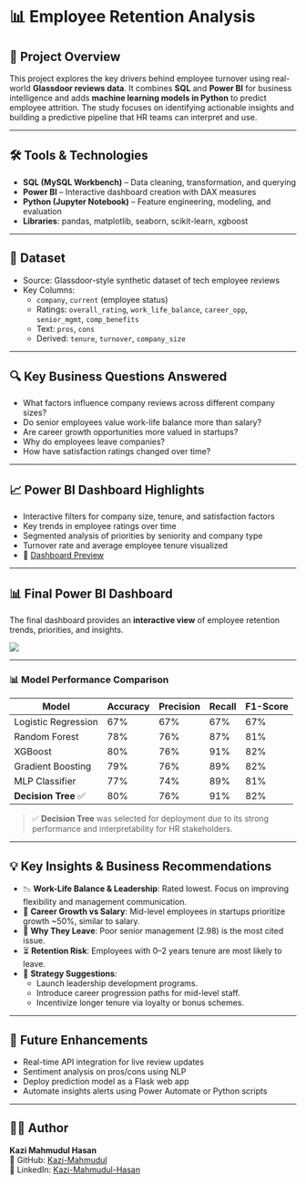 # 📊 Employee Retention Analysis

## 🚀 Project Overview
This project explores the key drivers behind employee turnover using real-world **Glassdoor reviews data**. It combines **SQL** and **Power BI** for business intelligence and adds **machine learning models in Python** to predict employee attrition. The study focuses on identifying actionable insights and building a predictive pipeline that HR teams can interpret and use.

---

## 🛠️ Tools & Technologies
- **SQL (MySQL Workbench)** – Data cleaning, transformation, and querying
- **Power BI** – Interactive dashboard creation with DAX measures
- **Python (Jupyter Notebook)** – Feature engineering, modeling, and evaluation
- **Libraries**: pandas, matplotlib, seaborn, scikit-learn, xgboost

---

## 📂 Dataset
- Source: Glassdoor-style synthetic dataset of tech employee reviews
- Key Columns:
  - `company`, `current` (employee status)
  - Ratings: `overall_rating`, `work_life_balance`, `career_opp`, `senior_mgmt`, `comp_benefits`
  - Text: `pros`, `cons`
  - Derived: `tenure`, `turnover`, `company_size`

---

## 🔍 Key Business Questions Answered
- What factors influence company reviews across different company sizes?
- Do senior employees value work-life balance more than salary?
- Are career growth opportunities more valued in startups?
- Why do employees leave companies?
- How have satisfaction ratings changed over time?

---

## 📈 Power BI Dashboard Highlights
- Interactive filters for company size, tenure, and satisfaction factors
- Key trends in employee ratings over time
- Segmented analysis of priorities by seniority and company type
- Turnover rate and average employee tenure visualized
- 🔗 [Dashboard Preview](https://i.ibb.co.com/DZXJhh0/Employee-Retention-Report.jpg)

---

## 📊 Final Power BI Dashboard
The final dashboard provides an **interactive view** of employee retention trends, priorities, and insights.

![](https://i.ibb.co.com/DZXJhh0/Employee-Retention-Report.jpg)

---

### 📊 Model Performance Comparison

| Model              | Accuracy | Precision | Recall | F1-Score |
|-------------------|----------|-----------|--------|----------|
| Logistic Regression | 67%     | 67%       | 67%    | 67%      |
| Random Forest       | 78%     | 76%       | 87%    | 81%      |
| XGBoost             | 80%     | 76%       | 91%    | 82%      |
| Gradient Boosting   | 79%     | 76%       | 89%    | 82%      |
| MLP Classifier      | 77%     | 74%       | 89%    | 81%      |
| **Decision Tree** ✅| 80%     | 76%       | 91%    | 82%      |


> ✅ **Decision Tree** was selected for deployment due to its strong performance and interpretability for HR stakeholders.

---

## 💡 Key Insights & Business Recommendations
- 📉 **Work-Life Balance & Leadership**: Rated lowest. Focus on improving flexibility and management communication.
- 💼 **Career Growth vs Salary**: Mid-level employees in startups prioritize growth ~50%, similar to salary.
- 🚪 **Why They Leave**: Poor senior management (2.98) is the most cited issue.
- ⏳ **Retention Risk**: Employees with 0–2 years tenure are most likely to leave.
- 🎯 **Strategy Suggestions**:
  - Launch leadership development programs.
  - Introduce career progression paths for mid-level staff.
  - Incentivize longer tenure via loyalty or bonus schemes.

---

## 🔮 Future Enhancements
- Real-time API integration for live review updates
- Sentiment analysis on pros/cons using NLP
- Deploy prediction model as a Flask web app
- Automate insights alerts using Power Automate or Python scripts

---

## 👨‍💻 Author

**Kazi Mahmudul Hasan**   
🔗 GitHub: [Kazi-Mahmudul](https://github.com/Kazi-Mahmudul)  
🔗 LinkedIn: [Kazi-Mahmudul-Hasan](https://www.linkedin.com/in/kazi-mahmudul-hasan)
